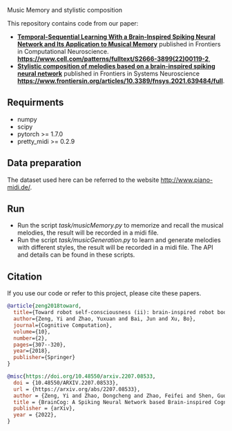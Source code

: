 Music Memory and stylistic composition

This repository contains code from our paper:
- [**Temporal-Sequential Learning With a Brain-Inspired Spiking Neural Network and Its Application to Musical Memory**](https://www.cell.com/patterns/fulltext/S2666-3899(22)00119-2) published in Frontiers in Computational Neuroscience. **https://www.cell.com/patterns/fulltext/S2666-3899(22)00119-2**,
- [**Stylistic composition of melodies based on a brain-inspired spiking neural network**](https://www.frontiersin.org/articles/10.3389/fnsys.2021.639484/full) published in  Frontiers in Systems Neuroscience **https://www.frontiersin.org/articles/10.3389/fnsys.2021.639484/full**.


## Requirments

* numpy
* scipy
* pytorch >= 1.7.0
* pretty_midi >= 0.2.9


## Data preparation

The dataset used here can be referred to the website http://www.piano-midi.de/. 


## Run
* Run the script *task/musicMemory.py* to memorize and recall the musical melodies, the result will be recorded in a midi file.
* Run the script *task/musicGeneration.py* to learn and generate melodies with different styles, the result will be recorded in a midi file.
The API and details can be found in these scripts. 

## Citation
If you use our code or refer to this project, please cite these papers.

```BibTex
@article{zeng2018toward,
  title={Toward robot self-consciousness (ii): brain-inspired robot bodily self model for self-recognition},
  author={Zeng, Yi and Zhao, Yuxuan and Bai, Jun and Xu, Bo},
  journal={Cognitive Computation},
  volume={10},
  number={2},
  pages={307--320},
  year={2018},
  publisher={Springer}
}

@misc{https://doi.org/10.48550/arxiv.2207.08533,
  doi = {10.48550/ARXIV.2207.08533},
  url = {https://arxiv.org/abs/2207.08533},
  author = {Zeng, Yi and Zhao, Dongcheng and Zhao, Feifei and Shen, Guobin and Dong, Yiting and Lu, Enmeng and Zhang, Qian and Sun, Yinqian and Liang, Qian and Zhao, Yuxuan and Zhao, Zhuoya and Fang, Hongjian and Wang, Yuwei and Li, Yang and Liu, Xin and Du, Chengcheng and Kong, Qingqun and Ruan, Zizhe and Bi, Weida},
  title = {BrainCog: A Spiking Neural Network based Brain-inspired Cognitive Intelligence Engine for Brain-inspired AI and Brain Simulation},
  publisher = {arXiv},
  year = {2022},
}

```

